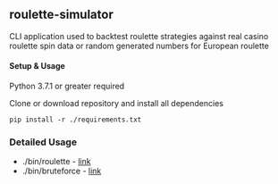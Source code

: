 roulette-simulator
-----------------

CLI application used to backtest roulette strategies against
real casino roulette spin data or random generated numbers for European roulette

#### Setup & Usage

Python 3.7.1 or greater required

Clone or download repository and install all dependencies
```
pip install -r ./requirements.txt 
```

### Detailed Usage

- ./bin/roulette - [link](docs/Usage-Roulette.md)
- ./bin/bruteforce - [link](docs/Usage-Bruteforce.md)


